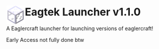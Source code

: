 # <img src=".github/assets/Glasses.png" alt="Logo"  align="left" width="50px"> Eagtek Launcher v1.1.0
A Eaglercraft launcher for launching versions of eaglercraft! <br>

Early Access not fully done btw

